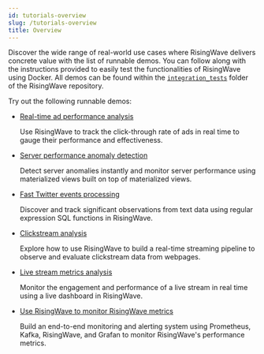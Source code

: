 ```yaml
---
id: tutorials-overview
slug: /tutorials-overview
title: Overview
---
```

<head>
  <link rel="canonical" href="https://docs.risingwave.com/docs/current/tutorials-overview/" />
</head>

Discover the wide range of real-world use cases where RisingWave delivers concrete value with the list of runnable demos. You can follow along with the instructions provided to easily test the functionalities of RisingWave using Docker. All demos can be found within the [`integration_tests`](https://github.com/risingwavelabs/risingwave/tree/main/integration_tests) folder of the RisingWave repository.

Try out the following runnable demos:

- [Real-time ad performance analysis](/tutorials/real-time-ad-performance-analysis.md)

    Use RisingWave to track the click-through rate of ads in real time to gauge their performance and effectiveness.

- [Server performance anomaly detection](/tutorials/server-performance-anomaly-detection.md)

    Detect server anomalies instantly and monitor server performance using materialized views built on top of materialized views. 

- [Fast Twitter events processing](/tutorials/fast-twitter-events-processing.md)

    Discover and track significant observations from text data using regular expression SQL functions in RisingWave.

- [Clickstream analysis](/tutorials/clickstream-analysis.md)

    Explore how to use RisingWave to build a real-time streaming pipeline to observe and evaluate clickstream data from webpages.

- [Live stream metrics analysis](/tutorials/live-stream-metrics-analysis.md)

    Monitor the engagement and performance of a live stream in real time using a live dashboard in RisingWave.

- [Use RisingWave to monitor RisingWave metrics](/tutorials/monitor-rw-metrics.md)

    Build an end-to-end monitoring and alerting system using Prometheus, Kafka, RisingWave, and Grafan to monitor RisingWave's performance metrics.